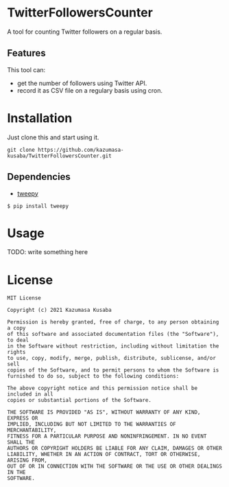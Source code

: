 # TwitterFollowersCounter
A tool for counting Twitter followers on a regular basis.

## Features
This tool can:  
* get the number of followers using Twitter API.  
* record it as CSV file on a regulary basis using cron.  

# Installation
Just clone this and start using it.  
```console
git clone https://github.com/kazumasa-kusaba/TwitterFollowersCounter.git
```

## Dependencies
* [tweepy](https://github.com/tweepy/tweepy)
```console
$ pip install tweepy
```

# Usage
TODO: write something here

# License
```
MIT License

Copyright (c) 2021 Kazumasa Kusaba

Permission is hereby granted, free of charge, to any person obtaining a copy
of this software and associated documentation files (the "Software"), to deal
in the Software without restriction, including without limitation the rights
to use, copy, modify, merge, publish, distribute, sublicense, and/or sell
copies of the Software, and to permit persons to whom the Software is
furnished to do so, subject to the following conditions:

The above copyright notice and this permission notice shall be included in all
copies or substantial portions of the Software.

THE SOFTWARE IS PROVIDED "AS IS", WITHOUT WARRANTY OF ANY KIND, EXPRESS OR
IMPLIED, INCLUDING BUT NOT LIMITED TO THE WARRANTIES OF MERCHANTABILITY,
FITNESS FOR A PARTICULAR PURPOSE AND NONINFRINGEMENT. IN NO EVENT SHALL THE
AUTHORS OR COPYRIGHT HOLDERS BE LIABLE FOR ANY CLAIM, DAMAGES OR OTHER
LIABILITY, WHETHER IN AN ACTION OF CONTRACT, TORT OR OTHERWISE, ARISING FROM,
OUT OF OR IN CONNECTION WITH THE SOFTWARE OR THE USE OR OTHER DEALINGS IN THE
SOFTWARE.
```

